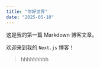 ```yaml
---
title: "你好世界"
date: "2025-05-10"
---
```


这是我的第一篇 Markdown 博客文章。

欢迎来到我的 `Next.js` 博客！

> hhhhhhhhh
